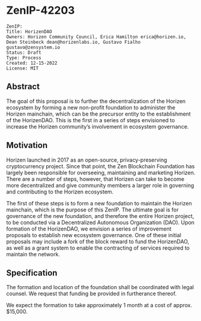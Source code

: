 # ZenIP-42203

    ZenIP: 
    Title: HorizenDAO
    Owners: Horizen Community Council, Erica Hamilton erica@horizen.io, Dean Steinbeck dean@horizenlabs.io, Gustavo Fialho gustavo@zensystem.io 
    Status: Draft
    Type: Process 
    Created: 12-15-2022
    License: MIT


## Abstract


The goal of this proposal is to further the decentralization of the Horizen ecosystem by forming a new non-profit foundation to administer the Horizen mainchain, which can be the precursor entity to the establishment of the HorizenDAO. This is the first in a series of steps envisioned to increase the Horizen community’s involvement in ecosystem governance.



## Motivation

Horizen launched in 2017 as an open-source, privacy-preserving cryptocurrency project. Since that point, the Zen Blockchain Foundation has largely been responsible for overseeing, maintaining and marketing Horizen. There are a number of steps, however, that Horizen can take to become more decentralized and give community members a larger role in governing and contributing to the Horizen ecosystem.

The first of these steps is to form a new foundation to maintain the Horizen mainchain, which is the purpose of this ZenIP. The ultimate goal is for governance of the new foundation, and therefore the entire Horizen project, to be conducted via a Decentralized Autonomous Organization (DAO). Upon formation of the HorizenDAO, we envision a series of improvement proposals to establish new ecosystem governance.  One of these initial proposals may include a fork of the block reward to fund the HorizenDAO, as well as a grant system to enable the contracting of services required to maintain the network.
 


## Specification

The formation and location of the foundation shall be coordinated with legal counsel. We request that funding be provided in furtherance thereof. 

We expect the formation to take approximately 1 month at a cost of approx. $15,000.
